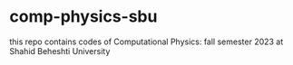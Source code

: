 # comp-physics-sbu
this repo contains codes of Computational Physics: fall semester 2023 at Shahid Beheshti University
